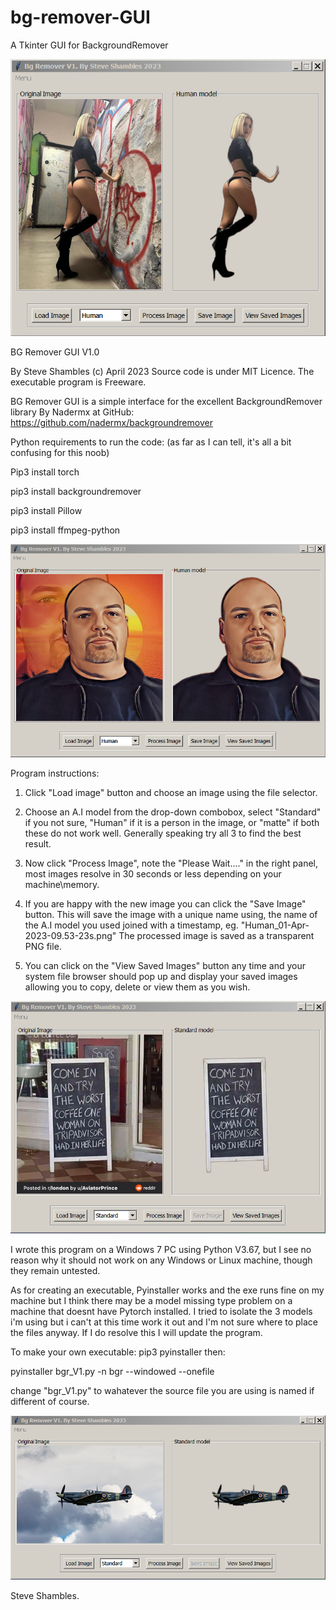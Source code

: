 # bg-remover-GUI
A Tkinter GUI for BackgroundRemover

![Alt Text](https://github.com/Steve-Shambles/bg-remover-GUI/blob/main/screenshot00_bgrv1.png)


BG Remover GUI V1.0

By Steve Shambles (c) April 2023
Source code is under MIT Licence.
The executable program is Freeware.

BG Remover GUI is a simple interface for the
excellent BackgroundRemover library By Nadermx at GitHub:
https://github.com/nadermx/backgroundremover


Python requirements to run the code:
(as far as I can tell, it's all a bit confusing for this noob)


Pip3 install torch

pip3 install backgroundremover

pip3 install Pillow

pip3 install ffmpeg-python


![Alt Text](https://github.com/Steve-Shambles/bg-remover-GUI/blob/main/screenshot01_bgrv1.png)


Program instructions:

1. Click "Load image" button and choose an image using the file selector.

2. Choose an A.I model from the drop-down combobox, select "Standard" 
   if you not sure, "Human" if it is a person in the image, or "matte"
   if both these do not work well. Generally speaking try all 3 
   to find the best result. 

3. Now click "Process Image", note the "Please Wait...." 
   in the right panel, most images resolve in 30 seconds or less
   depending on your machine\memory.

4. If you are happy with the new image you can click the "Save Image" 
   button. This will save the image with a unique name using, 
   the name of the A.I model you used joined with a timestamp, eg. 
   "Human_01-Apr-2023-09.53-23s.png"
   The processed image is saved as a transparent PNG file.
   
5. You can click on the  "View Saved Images" button any time and 
   your system file browser should pop up and display your saved images
   allowing you to copy, delete or view them as you wish.
   

![Alt Text](https://github.com/Steve-Shambles/bg-remover-GUI/blob/main/screenshot02_bgrv1.png)
 

I wrote this program on a Windows 7 PC using Python V3.67,
but I see no reason why it should not work on any Windows or
Linux machine, though they remain untested.

As for creating an executable, Pyinstaller works and the exe runs fine
on my machine but I think there may be a model missing type
problem on a machine that doesnt have Pytorch installed.
I tried to isolate the 3 models i'm using but i can't at this time
work it out and I'm not sure where to place the files anyway.
If I do resolve this I will update the program.


To make your own executable:
pip3 pyinstaller
then: 

pyinstaller  bgr_V1.py -n bgr --windowed --onefile

change "bgr_V1.py" to wahatever the source file you 
are using is named if different of course.

![Alt Text](https://github.com/Steve-Shambles/bg-remover-GUI/blob/main/screenshot03_bgrv1.png)

Steve Shambles.
